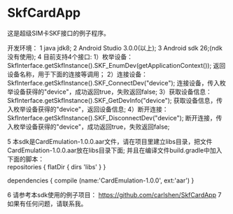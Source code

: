 # SkfCardApp

这是超级SIM卡SKF接口的例子程序。

开发环境：
1 java jdk8;
2 Android Studio 3.0.0(以上);
3 Android sdk 26;(ndk没有使用);
4 目前支持4个接口:
  1）枚举设备：SkfInterface.getSkfInstance().SKF_EnumDev(getApplicationContext()); 返回设备名称，用于下面的连接等调用；
  2）连接设备：SkfInterface.getSkfInstance().SKF_ConnectDev("device"); 连接设备，传入枚举设备获得的"device"，成功返回true，失败返回false;
  3）获取设备信息：SkfInterface.getSkfInstance().SKF_GetDevInfo("device"); 获取设备信息，传入枚举设备获得的"device"，返回设备信息;
  4）断开连接：SkfInterface.getSkfInstance().SKF_DisconnectDev("device"); 断开连接，传入枚举设备获得的"device"，成功返回true，失败返回false;

5 本sdk是CardEmulation-1.0.0.aar文件，请在项目里建立libs目录，把文件CardEmulation-1.0.0.aar放在libs目录下面;
  并且在编译文件build.gradle中加入下面的脚本：  
repositories {
    flatDir {
        dirs 'libs'
    }
}

dependencies {
    compile (name:'CardEmulation-1.0.0', ext:'aar')
}

6 请参考本sdk使用的例子项目： https://github.com/carlshen/SkfCardApp
7 如果有任何问题，请联系我。
